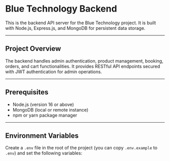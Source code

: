 # Blue Technology Backend

This is the backend API server for the Blue Technology project. It is built with Node.js, Express.js, and MongoDB for persistent data storage.

---

## Project Overview

The backend handles admin authentication, product management, booking, orders, and cart functionalities. It provides RESTful API endpoints secured with JWT authentication for admin operations.

---

## Prerequisites

- Node.js (version 16 or above)
- MongoDB (local or remote instance)
- npm or yarn package manager

---

## Environment Variables

Create a `.env` file in the root of the project (you can copy `.env.example` to `.env`) and set the following variables:

